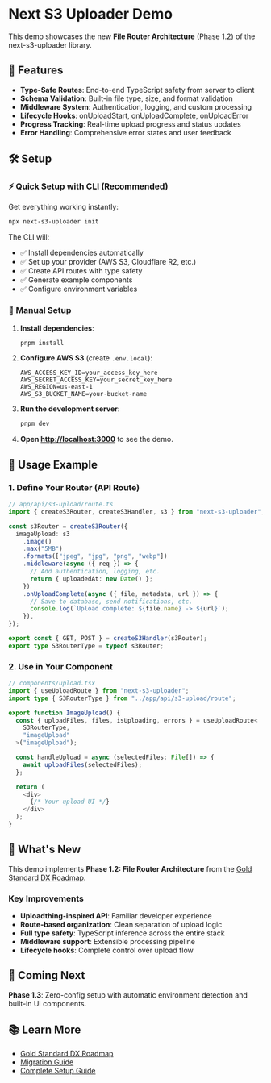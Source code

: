 # Next S3 Uploader Demo

This demo showcases the new **File Router Architecture** (Phase 1.2) of the next-s3-uploader library.

## 🚀 Features

- **Type-Safe Routes**: End-to-end TypeScript safety from server to client
- **Schema Validation**: Built-in file type, size, and format validation  
- **Middleware System**: Authentication, logging, and custom processing
- **Lifecycle Hooks**: onUploadStart, onUploadComplete, onUploadError
- **Progress Tracking**: Real-time upload progress and status updates
- **Error Handling**: Comprehensive error states and user feedback

## 🛠️ Setup

### ⚡ Quick Setup with CLI (Recommended)

Get everything working instantly:

```bash
npx next-s3-uploader init
```

The CLI will:

- ✅ Install dependencies automatically
- ✅ Set up your provider (AWS S3, Cloudflare R2, etc.)  
- ✅ Create API routes with type safety
- ✅ Generate example components
- ✅ Configure environment variables

### 🔧 Manual Setup

1. **Install dependencies**:

   ```bash
   pnpm install
   ```

2. **Configure AWS S3** (create `.env.local`):

   ```dotenv
   AWS_ACCESS_KEY_ID=your_access_key_here
   AWS_SECRET_ACCESS_KEY=your_secret_key_here
   AWS_REGION=us-east-1
   AWS_S3_BUCKET_NAME=your-bucket-name
   ```

3. **Run the development server**:

   ```bash
   pnpm dev
   ```

4. **Open [http://localhost:3000](http://localhost:3000)** to see the demo.

## 📝 Usage Example

### 1. Define Your Router (API Route)

```typescript
// app/api/s3-upload/route.ts
import { createS3Router, createS3Handler, s3 } from "next-s3-uploader";

const s3Router = createS3Router({
  imageUpload: s3
    .image()
    .max("5MB")
    .formats(["jpeg", "jpg", "png", "webp"])
    .middleware(async ({ req }) => {
      // Add authentication, logging, etc.
      return { uploadedAt: new Date() };
    })
    .onUploadComplete(async ({ file, metadata, url }) => {
      // Save to database, send notifications, etc.
      console.log(`Upload complete: ${file.name} -> ${url}`);
    }),
});

export const { GET, POST } = createS3Handler(s3Router);
export type S3RouterType = typeof s3Router;
```

### 2. Use in Your Component

```typescript
// components/upload.tsx
import { useUploadRoute } from "next-s3-uploader";
import type { S3RouterType } from "../app/api/s3-upload/route";

export function ImageUpload() {
  const { uploadFiles, files, isUploading, errors } = useUploadRoute<
    S3RouterType,
    "imageUpload"
  >("imageUpload");

  const handleUpload = async (selectedFiles: File[]) => {
    await uploadFiles(selectedFiles);
  };

  return (
    <div>
      {/* Your upload UI */}
    </div>
  );
}
```

## 🎯 What's New

This demo implements **Phase 1.2: File Router Architecture** from the [Gold Standard DX Roadmap](../../packages/next-s3-uploader/GOLD_STANDARD_DX_ROADMAP.md).

### Key Improvements

- **Uploadthing-inspired API**: Familiar developer experience
- **Route-based organization**: Clean separation of upload logic
- **Full type safety**: TypeScript inference across the entire stack
- **Middleware support**: Extensible processing pipeline
- **Lifecycle hooks**: Complete control over upload flow

## 🔮 Coming Next

**Phase 1.3**: Zero-config setup with automatic environment detection and built-in UI components.

## 📚 Learn More

- [Gold Standard DX Roadmap](../../packages/next-s3-uploader/GOLD_STANDARD_DX_ROADMAP.md)
- [Migration Guide](../../packages/next-s3-uploader/MIGRATION_GUIDE.md)
- [Complete Setup Guide](../../packages/next-s3-uploader/examples/COMPLETE_SETUP_GUIDE.md)
